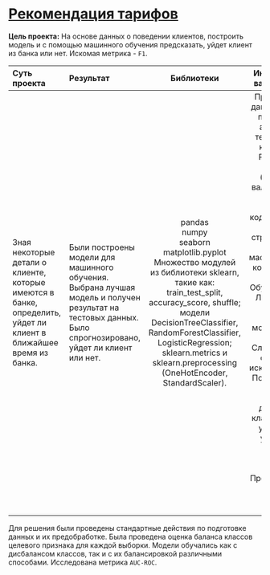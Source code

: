 # [Рекомендация тарифов](https://github.com/rustyt0aster/practicum/blob/main/7%20проект%20-%20Отток%20клиентов/Отток%20клиентов.ipynb)

**Цель проекта:** На основе данных о поведении клиентов, построить модель и с помощью машинного обучения предсказать, уйдет клиент из банка или нет. Искомая метрика - `F1`.


| Суть проекта | Результат | Библиотеки | Инструменты и важные детали |
| :-- | :-- |:--:|:--:|
| Зная некоторые детали о клиенте, которые имеются в банке, определить, уйдет ли клиент в ближайшее время из банка. | Были построены модели для машинного обучения. Выбрана лучшая модель и получен результат на тестовых данных. Было спрогнозировано, уйдет ли клиент или нет. | pandas<br>numpy <br>seaborn <br>matplotlib.pyplot<br>Множество модулей из библиотеки sklearn, такие как: train_test_split, accuracy_score, shuffle; модели DecisionTreeClassifier, RandomForestClassifier, LogisticRegression; sklearn.metrics и sklearn.preprocessing (OneHotEncoder, StandardScaler). | Предобработка данных (работа с пропусками и аномалиями, тепловая карта корреляций).<br>Разбиение на выборки (обучающая, валидационная и тестовая).<br>Прямое кодирование (для категорий строкового типа) и масштабирование количественных признаков.<br>Обучение модели Логистической регрессии. Обучение моделей Дерева решений и Случайного леса с графиками искомой метрики. Построение `AUC-ROC` кривых.<br>Борьба с дисбалансом классов (баланс, увеличение и уменьшение выборок, измененине порога.<br>Проверка лучшей модели на тестовой выборке. |

Для решения были проведены стандартные действия по подготовке данных и их предобработке. Была проведена оценка баланса классов целевого признака для каждой выборки. Модели обучались как с дисбалансом классов, так и с их балансировкой различными способами. Исследована метрика `AUC-ROC`.

